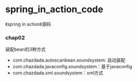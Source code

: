 # spring_in_action_code
《spring in action》源码

### chap02
装配bean的3种方式

- com.chazdada.autoscanbean.soundsystem: 自动装配
- com.chazdada.javaconfig.soundsystem：基于javaconfig
- com.chazdada.xml.soundsystem：xml方式